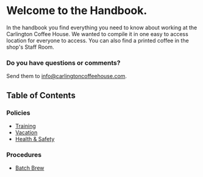 # Welcome to the Handbook.

In the handbook you find everything you need to know about working at the Carlington Coffee House. We wanted to compile it in one easy to access location for everyone to access. You can also find a printed coffee in the shop's Staff Room.

### Do you have questions or comments?

Send them to info@carlingtoncoffeehouse.com.

## Table of Contents

### Policies
* [Training](policies/training_policy.md)
* [Vacation]()
* [Health & Safety](policies/health_and_safety.md)

### Procedures
* [Batch Brew](policies/batch_brew.md)
